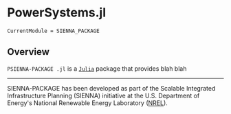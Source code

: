 # PowerSystems.jl

```@meta
CurrentModule = SIENNA_PACKAGE
```

## Overview

`PSIENNA-PACKAGE .jl` is a [`Julia`](http://www.julialang.org) package that provides blah blah

------------
SIENNA-PACKAGE  has been developed as part of the Scalable Integrated Infrastructure Planning
(SIENNA) initiative at the U.S. Department of Energy's National Renewable Energy
Laboratory ([NREL](https://www.nrel.gov/)).
